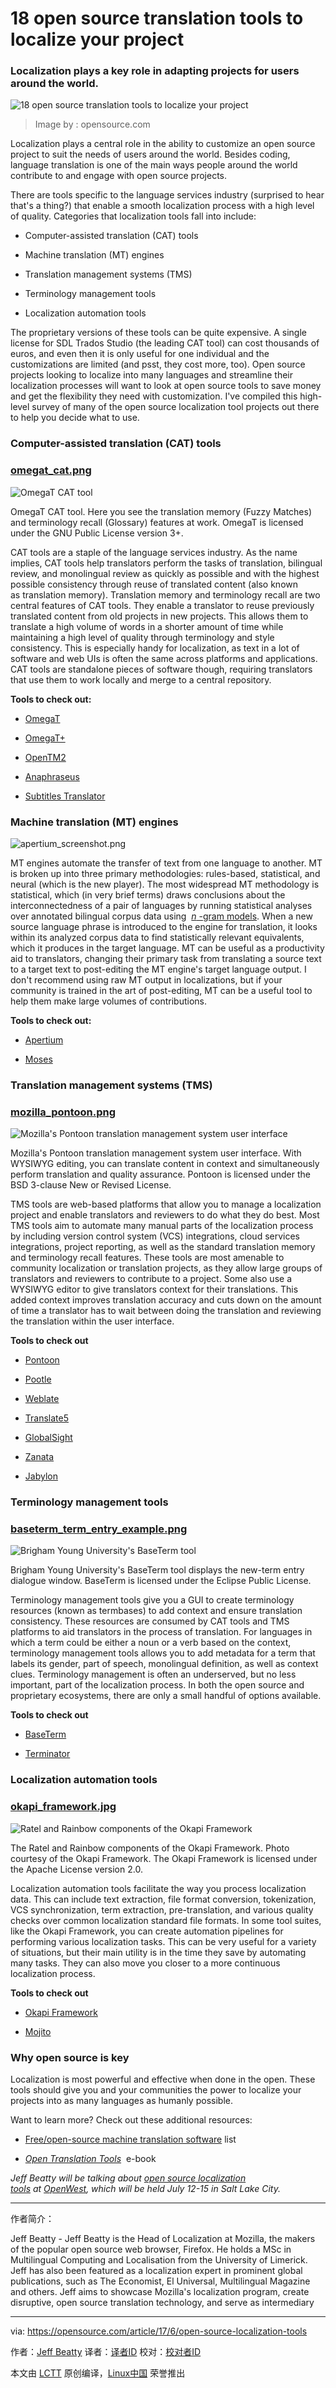 18 open source translation tools to localize your project
============================================================

### Localization plays a key role in adapting projects for users around the world.


![18 open source translation tools to localize your project](https://opensource.com/sites/default/files/styles/image-full-size/public/images/life/people_remote_teams_world.png?itok=wI-GW8zX "18 open source translation tools to localize your project")
>Image by : opensource.com

Localization plays a central role in the ability to customize an open source project to suit the needs of users around the world. Besides coding, language translation is one of the main ways people around the world contribute to and engage with open source projects.

There are tools specific to the language services industry (surprised to hear that's a thing?) that enable a smooth localization process with a high level of quality. Categories that localization tools fall into include:

*   Computer-assisted translation (CAT) tools

*   Machine translation (MT) engines

*   Translation management systems (TMS)

*   Terminology management tools

*   Localization automation tools

The proprietary versions of these tools can be quite expensive. A single license for SDL Trados Studio (the leading CAT tool) can cost thousands of euros, and even then it is only useful for one individual and the customizations are limited (and psst, they cost more, too). Open source projects looking to localize into many languages and streamline their localization processes will want to look at open source tools to save money and get the flexibility they need with customization. I've compiled this high-level survey of many of the open source localization tool projects out there to help you decide what to use.

### Computer-assisted translation (CAT) tools

### [omegat_cat.png][1]

![OmegaT CAT tool](https://opensource.com/sites/default/files/u128651/omegat_cat.png "OmegaT CAT tool")

OmegaT CAT tool. Here you see the translation memory (Fuzzy Matches) and terminology recall (Glossary) features at work. OmegaT is licensed under the GNU Public License version 3+.

CAT tools are a staple of the language services industry. As the name implies, CAT tools help translators perform the tasks of translation, bilingual review, and monolingual review as quickly as possible and with the highest possible consistency through reuse of translated content (also known as translation memory). Translation memory and terminology recall are two central features of CAT tools. They enable a translator to reuse previously translated content from old projects in new projects. This allows them to translate a high volume of words in a shorter amount of time while maintaining a high level of quality through terminology and style consistency. This is especially handy for localization, as text in a lot of software and web UIs is often the same across platforms and applications. CAT tools are standalone pieces of software though, requiring translators that use them to work locally and merge to a central repository.

**Tools to check out:**

*   [OmegaT][7]

*   [OmegaT+][8]

*   [OpenTM2][9]

*   [Anaphraseus][10]

*   [Subtitles Translator][11]

### Machine translation (MT) engines

![apertium_screenshot.png](https://opensource.com/sites/default/files/images/life-uploads/apertium_screenshot.png)

MT engines automate the transfer of text from one language to another. MT is broken up into three primary methodologies: rules-based, statistical, and neural (which is the new player). The most widespread MT methodology is statistical, which (in very brief terms) draws conclusions about the interconnectedness of a pair of languages by running statistical analyses over annotated bilingual corpus data using  [_n_ -gram models][29]. When a new source language phrase is introduced to the engine for translation, it looks within its analyzed corpus data to find statistically relevant equivalents, which it produces in the target language. MT can be useful as a productivity aid to translators, changing their primary task from translating a source text to a target text to post-editing the MT engine's target language output. I don't recommend using raw MT output in localizations, but if your community is trained in the art of post-editing, MT can be a useful tool to help them make large volumes of contributions.

**Tools to check out:**

*   [Apertium][12]

*   [Moses][13]

### Translation management systems (TMS)

### [mozilla_pontoon.png][2]

![Mozilla's Pontoon translation management system user interface](https://opensource.com/sites/default/files/u128651/mozilla_pontoon.png "Mozilla's Pontoon translation management system user interface")

Mozilla's Pontoon translation management system user interface. With WYSIWYG editing, you can translate content in context and simultaneously perform translation and quality assurance. Pontoon is licensed under the BSD 3-clause New or Revised License.

TMS tools are web-based platforms that allow you to manage a localization project and enable translators and reviewers to do what they do best. Most TMS tools aim to automate many manual parts of the localization process by including version control system (VCS) integrations, cloud services integrations, project reporting, as well as the standard translation memory and terminology recall features. These tools are most amenable to community localization or translation projects, as they allow large groups of translators and reviewers to contribute to a project. Some also use a WYSIWYG editor to give translators context for their translations. This added context improves translation accuracy and cuts down on the amount of time a translator has to wait between doing the translation and reviewing the translation within the user interface.

**Tools to check out**

*   [Pontoon][14]

*   [Pootle][15]

*   [Weblate][16]

*   [Translate5][17]

*   [GlobalSight][18]

*   [Zanata][19]

*   [Jabylon][20]

### Terminology management tools

### [baseterm_term_entry_example.png][3]

![Brigham Young University's BaseTerm tool](https://opensource.com/sites/default/files/u128651/baseterm_term_entry_example.png "Brigham Young University's BaseTerm tool")

Brigham Young University's BaseTerm tool displays the new-term entry dialogue window. BaseTerm is licensed under the Eclipse Public License.

Terminology management tools give you a GUI to create terminology resources (known as termbases) to add context and ensure translation consistency. These resources are consumed by CAT tools and TMS platforms to aid translators in the process of translation. For languages in which a term could be either a noun or a verb based on the context, terminology management tools allows you to add metadata for a term that labels its gender, part of speech, monolingual definition, as well as context clues. Terminology management is often an underserved, but no less important, part of the localization process. In both the open source and proprietary ecosystems, there are only a small handful of options available.

**Tools to check out**

*   [BaseTerm][21]

*   [Terminator][22]

### Localization automation tools

### [okapi_framework.jpg][4]

![Ratel and Rainbow components of the Okapi Framework](https://opensource.com/sites/default/files/u128651/okapi_framework.jpg "Ratel and Rainbow components of the Okapi Framework")

The Ratel and Rainbow components of the Okapi Framework. Photo courtesy of the Okapi Framework. The Okapi Framework is licensed under the Apache License version 2.0.

Localization automation tools facilitate the way you process localization data. This can include text extraction, file format conversion, tokenization, VCS synchronization, term extraction, pre-translation, and various quality checks over common localization standard file formats. In some tool suites, like the Okapi Framework, you can create automation pipelines for performing various localization tasks. This can be very useful for a variety of situations, but their main utility is in the time they save by automating many tasks. They can also move you closer to a more continuous localization process.

**Tools to check out**

*   [Okapi Framework][23]

*   [Mojito][24]

### Why open source is key

Localization is most powerful and effective when done in the open. These tools should give you and your communities the power to localize your projects into as many languages as humanly possible.

Want to learn more? Check out these additional resources:

*   [Free/open-source machine translation software][25] list

*   _[Open Translation Tools][5]_  e-book

 _Jeff Beatty will be talking about [open source localization tools][26] at [OpenWest][27], which will be held July 12-15 in Salt Lake City._

--------------------------------------------------------------------------------

作者简介：

Jeff Beatty - Jeff Beatty is the Head of Localization at Mozilla, the makers of the popular open source web browser, Firefox. He holds a MSc in Multilingual Computing and Localisation from the University of Limerick. Jeff has also been featured as a localization expert in prominent global publications, such as The Economist, El Universal, Multilingual Magazine and others. Jeff aims to showcase Mozilla's localization program, create disruptive, open source translation technology, and serve as intermediary

-----------

via: https://opensource.com/article/17/6/open-source-localization-tools

作者：[Jeff Beatty][a]
译者：[译者ID](https://github.com/译者ID)
校对：[校对者ID](https://github.com/校对者ID)

本文由 [LCTT](https://github.com/LCTT/TranslateProject) 原创编译，[Linux中国](https://linux.cn/) 荣誉推出

[a]:https://opensource.com/users/guerojeff
[1]:https://opensource.com/file/357341
[2]:https://opensource.com/file/357331
[3]:https://opensource.com/file/357326
[4]:https://opensource.com/file/357336
[5]:https://booki.flossmanuals.net/open-translation-tools/index
[6]:https://opensource.com/article/17/6/open-source-localization-tools?rate=QVxhNMYU2Rzrul0hmvzCTqOUinduQ8Au5L8sT8bVbFk
[7]:http://www.omegat.org/
[8]:http://omegatplus.sourceforge.net/
[9]:http://opentm2.org/
[10]:http://anaphraseus.sourceforge.net/
[11]:http://www.mironto.sk/
[12]:http://www.apertium.org/
[13]:http://www.statmt.org/moses/
[14]:http://pontoon.mozilla.org/
[15]:http://pootle.translatehouse.org/
[16]:https://weblate.org/
[17]:http://translate5.net/
[18]:http://www.globalsight.com/
[19]:http://zanata.org/
[20]:http://jabylon.org/
[21]:http://certsoftadmin.byu.edu/baseterm/termbase/search_all
[22]:https://github.com/translate/terminator
[23]:http://okapiframework.org/
[24]:http://www.mojito.global/
[25]:http://fosmt.org/
[26]:https://www.openwest.org/custom/description.php?id=156
[27]:https://www.openwest.org/
[28]:https://opensource.com/user/143806/feed
[29]:https://en.wikipedia.org/wiki/N-gram#n-gram_models
[30]:https://opensource.com/users/guerojeff
